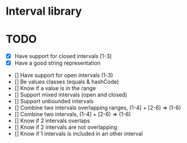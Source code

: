 # Interval library

# TODO
- [x] Have support for closed intervals [1-3]
- [x] Have a good string representation
- [] Have support for open intervals (1-3)
- [] Be values classes (equals & hashCode)
- [] Know if a value is in the range
- [] Support mixed intervals (open and closed)
- [] Support unbounded intervals
- [] Combine two intervals overlapping ranges, (1-4] + [2-6) => (1-6)
- [] Combine two intervals, (1-4] + [2-6) => (1-6)
- [] Know if 2 intervals overlaps
- [] Know if 2 intervals are not overlapping
- [] Know if 1 intervals is included in an other interval

